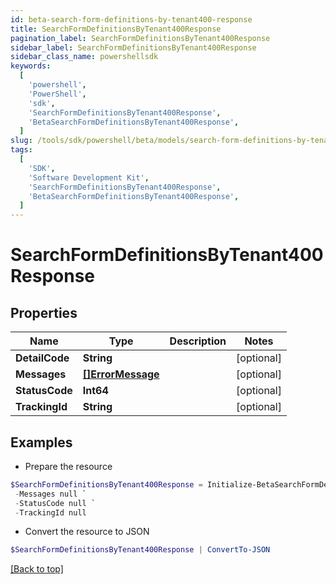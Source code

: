 ```yaml
---
id: beta-search-form-definitions-by-tenant400-response
title: SearchFormDefinitionsByTenant400Response
pagination_label: SearchFormDefinitionsByTenant400Response
sidebar_label: SearchFormDefinitionsByTenant400Response
sidebar_class_name: powershellsdk
keywords:
  [
    'powershell',
    'PowerShell',
    'sdk',
    'SearchFormDefinitionsByTenant400Response',
    'BetaSearchFormDefinitionsByTenant400Response',
  ]
slug: /tools/sdk/powershell/beta/models/search-form-definitions-by-tenant400-response
tags:
  [
    'SDK',
    'Software Development Kit',
    'SearchFormDefinitionsByTenant400Response',
    'BetaSearchFormDefinitionsByTenant400Response',
  ]
---
```


# SearchFormDefinitionsByTenant400Response

## Properties

| Name | Type | Description | Notes |
| --- | --- | --- | --- |
| **DetailCode** | **String** |  | [optional] |
| **Messages** | [**[]ErrorMessage**](error-message) |  | [optional] |
| **StatusCode** | **Int64** |  | [optional] |
| **TrackingId** | **String** |  | [optional] |

## Examples

- Prepare the resource

```powershell
$SearchFormDefinitionsByTenant400Response = Initialize-BetaSearchFormDefinitionsByTenant400Response  -DetailCode null `
 -Messages null `
 -StatusCode null `
 -TrackingId null
```

- Convert the resource to JSON

```powershell
$SearchFormDefinitionsByTenant400Response | ConvertTo-JSON
```

[[Back to top]](#)
